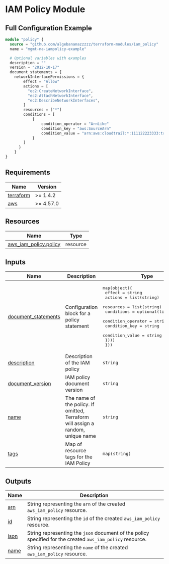 # IAM Policy Module

## Full Configuration Example 
```terraform
module "policy" {
  source = "github.com/algebananazzzzz/terraform-modules/iam_policy"
  name = "mgmt-na-iampolicy-example"

  # Optional variables with examples
  description = ""
  version = "2012-10-17"
  document_statements = {
    networkInterfacePermissions = {
        effect = "Allow"
        actions = [
          "ec2:CreateNetworkInterface",
          "ec2:AttachNetworkInterface",
          "ec2:DescribeNetworkInterfaces",
        ]
        resources = ["*"]
        conditions = [
            {
                condition_operator = "ArnLike"
                condition_key = "aws:SourceArn"
                condition_value = "arn:aws:cloudtrail:*:111122223333:trail/*"
            }
        ]
      }
    }
}
```

<!-- BEGIN_TF_DOCS -->
## Requirements

| Name | Version |
|------|---------|
| <a name="requirement_terraform"></a> [terraform](#requirement\_terraform) | >= 1.4.2 |
| <a name="requirement_aws"></a> [aws](#requirement\_aws) | >= 4.57.0 |

## Resources

| Name | Type |
|------|------|
| [aws_iam_policy.policy](https://registry.terraform.io/providers/hashicorp/aws/latest/docs/resources/iam_policy) | resource |

## Inputs

| Name | Description | Type | Default | Required |
|------|-------------|------|---------|:--------:|
| <a name="input_document_statements"></a> [document\_statements](#input\_document\_statements) | Configuration block for a policy statement | <pre>map(object({<br>    effect    = string<br>    actions   = list(string)<br>    resources = list(string)<br>    conditions = optional(list(object({<br>      condition_operator = string<br>      condition_key      = string<br>      condition_value    = string<br>    })))<br>  }))</pre> | n/a | yes |
| <a name="input_description"></a> [description](#input\_description) | Description of the IAM policy | `string` | `null` | no |
| <a name="input_document_version"></a> [document\_version](#input\_document\_version) | IAM policy document version | `string` | `"2012-10-17"` | no |
| <a name="input_name"></a> [name](#input\_name) | The name of the policy. If omitted, Terraform will assign a random, unique name | `string` | `null` | no |
| <a name="input_tags"></a> [tags](#input\_tags) | Map of resource tags for the IAM Policy | `map(string)` | `null` | no |

## Outputs

| Name | Description |
|------|-------------|
| <a name="output_arn"></a> [arn](#output\_arn) | String representing the `arn` of the created `aws_iam_policy` resource. |
| <a name="output_id"></a> [id](#output\_id) | String representing the `id` of the created `aws_iam_policy` resource. |
| <a name="output_json"></a> [json](#output\_json) | String representing the `json` document of the policy specified for the created `aws_iam_policy` resource. |
| <a name="output_name"></a> [name](#output\_name) | String representing the `name` of the created `aws_iam_policy` resource. |
<!-- END_TF_DOCS -->
